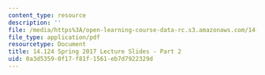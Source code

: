 ```yaml
---
content_type: resource
description: ''
file: /media/https%3A/open-learning-course-data-rc.s3.amazonaws.com/14-124-microeconomic-theory-iv-spring-2017/0a3d53590f17f81f1561eb7d7922329d_MIT14_124S17_Slide2.pdf
file_type: application/pdf
resourcetype: Document
title: 14.124 Spring 2017 Lecture Slides - Part 2
uid: 0a3d5359-0f17-f81f-1561-eb7d7922329d
---
```

